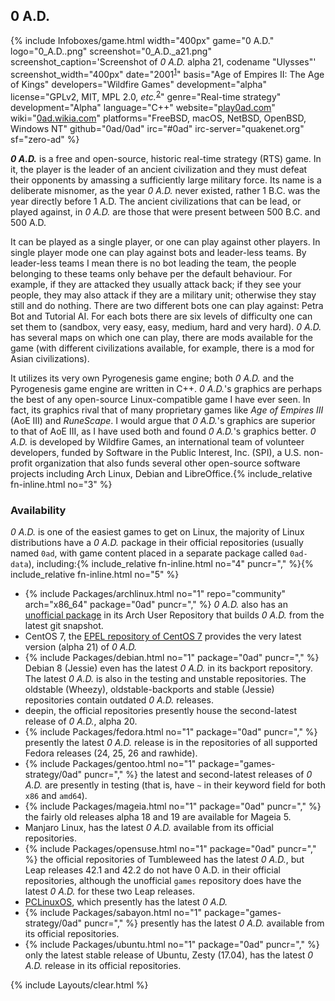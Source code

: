 ## 0 A.D.
{% include Infoboxes/game.html width="400px" game="0 A.D." logo="0_A.D..png" screenshot="0_A.D._a21.png" screenshot_caption='Screenshot of <i>0 A.D.</i> alpha 21, codename "Ulysses"' screenshot_width="400px" date="2001<sup><a href='#fn:1' class='footnote'>1</a></sup>" basis="Age of Empires II: The Age of Kings" developers="Wildfire Games" development="alpha" license="GPLv2, MIT, MPL 2.0, <i>etc.</i><sup><a href='#fn:2' class='footnote'>2</a></sup>" genre="Real-time strategy" development="Alpha" language="C++" website="<a href='https://play0ad.com/' link='_blank'>play0ad.com</a>" wiki="<a href='http://0ad.wikia.com/wiki/0_A.D._Wiki' link='_blank'>0ad.wikia.com</a>" platforms="FreeBSD, macOS, NetBSD, OpenBSD, Windows NT" github="0ad/0ad" irc="#0ad" irc-server="quakenet.org" sf="zero-ad" %}

***0 A.D.*** is a free and open-source, historic real-time strategy (RTS) game. In it, the player is the leader of an ancient civilization and they must defeat their opponents by amassing a sufficiently large military force. Its name is a deliberate misnomer, as the year *0 A.D.* never existed, rather 1 B.C. was the year directly before 1 A.D. The ancient civilizations that can be lead, or played against, in *0 A.D.* are those that were present between 500 B.C. and 500 A.D.

It can be played as a single player, or one can play against other players. In single player mode one can play against bots and leader-less teams. By leader-less teams I mean there is no bot leading the team, the people belonging to these teams only behave per the default behaviour. For example, if they are attacked they usually attack back; if they see your people, they may also attack if they are a military unit; otherwise they stay still and do nothing. There are two different bots one can play against: Petra Bot and Tutorial AI. For each bots there are six levels of difficulty one can set them to (sandbox, very easy, easy, medium, hard and very hard). *0 A.D.* has several maps on which one can play, there are mods available for the game (with different civilizations available, for example, there is a mod for Asian civilizations).

It utilizes its very own Pyrogenesis game engine; both *0 A.D.* and the Pyrogenesis game engine are written in C++. *0 A.D.*'s graphics are perhaps the best of any open-source Linux-compatible game I have ever seen. In fact, its graphics rival that of many proprietary games like *Age of Empires III* (AoE III) and *RuneScape*. I would argue that *0 A.D.*'s graphics are superior to that of AoE III, as I have used both and found *0 A.D.*'s graphics better. *0 A.D.* is developed by Wildfire Games, an international team of volunteer developers, funded by Software in the Public Interest, Inc. (SPI), a U.S. non-profit organization that also funds several other open-source software projects including Arch Linux, Debian and LibreOffice.{% include_relative fn-inline.html no="3" %}

### Availability
*0 A.D.* is one of the easiest games to get on Linux, the majority of Linux distributions have a *0 A.D.* package in their official repositories (usually named `0ad`, with game content placed in a separate package called `0ad-data`), including:{% include_relative fn-inline.html no="4" puncr="," %}{% include_relative fn-inline.html no="5" %}

* {% include Packages/archlinux.html no="1" repo="community" arch="x86_64" package="0ad" puncr="," %} *0 A.D.* also has an [unofficial package](https://aur.archlinux.org/packages/0ad-git) in its Arch User Repository that builds *0 A.D.* from the latest git snapshot. 
* CentOS 7, the [EPEL repository of CentOS 7](https://dl.fedoraproject.org/pub/epel/7/x86_64/0/) provides the very latest version (alpha 21) of *0 A.D.*
* {% include Packages/debian.html no="1" package="0ad" puncr="," %} Debian 8 (Jessie) even has the latest *0 A.D.* in its backport repository. The latest *0 A.D.* is also in the testing and unstable repositories. The oldstable (Wheezy), oldstable-backports and stable (Jessie) repositories contain outdated *0 A.D.* releases. 
* deepin, the official repositories presently house the second-latest release of *0 A.D.*, alpha 20. 
* {% include Packages/fedora.html no="1" package="0ad" puncr="," %} presently the latest *0 A.D.* release is in the repositories of all supported Fedora releases (24, 25, 26 and rawhide). 
* {% include Packages/gentoo.html no="1" package="games-strategy/0ad" puncr="," %} the latest and second-latest releases of *0 A.D.* are presently in testing (that is, have `~` in their keyword field for both `x86` and `amd64`). 
* {% include Packages/mageia.html no="1" package="0ad" puncr="," %} the fairly old releases alpha 18 and 19 are available for Mageia 5. 
* Manjaro Linux, has the latest *0 A.D.* available from its official repositories. 
* {% include Packages/opensuse.html no="1" package="0ad" puncr="," %} the official repositories of Tumbleweed has the latest *0 A.D.*, but Leap releases 42.1 and 42.2 do not have 0 A.D. in their official repositories, although the unofficial `games` repository does have the latest *0 A.D.* for these two Leap releases. 
* [PCLinuxOS](http://rpm.pbone.net/index.php3/stat/4/idpl/34712537/dir/pclinuxos/com/0ad-0.0.21-1pclos2016.x86_64.rpm.html), which presently has the latest *0 A.D.*
* {% include Packages/sabayon.html no="1" package="games-strategy/0ad" puncr="," %} presently has the latest *0 A.D.* available from its official repositories.  
* {% include Packages/ubuntu.html no="1" package="0ad" puncr="," %} only the latest stable release of Ubuntu, Zesty (17.04), has the latest *0 A.D.* release in its official repositories. 

{% include Layouts/clear.html %}
